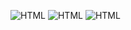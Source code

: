 ![HTML](http://i.imgur.com/A6jecTB.png "HTML")
![HTML](http://i.imgur.com/A6jecTB.png "HTML")
![HTML](http://i.imgur.com/A6jecTB.png "HTML")
